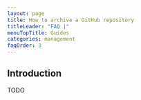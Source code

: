 ```yaml
---
layout: page
title: How to archive a GitHub repository
titleLeader: "FAQ |"
menuTopTitle: Guides
categories: management
faqOrder: 3
---
```


## Introduction

TODO

<div class="folio-spacer-content"></div>
